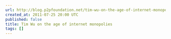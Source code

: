 ```yaml
---
url: http://blog.p2pfoundation.net/tim-wu-on-the-age-of-internet-monopolies/2011/07/25
created_at: 2011-07-25 20:00 UTC
published: false
title: Tim Wu on the age of internet monopolies
tags: []
---
```



